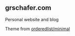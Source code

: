 grschafer.com
-------------

Personal website and blog

Theme from [orderedlist/minimal](https://github.com/orderedlist/minimal)
